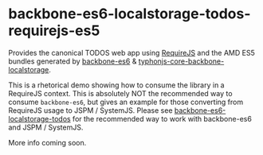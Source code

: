 # backbone-es6-localstorage-todos-requirejs-es5

Provides the canonical TODOS web app using [RequireJS](http://requirejs.org/) and the AMD ES5 bundles generated by [backbone-es6](https://github.com/typhonjs/backbone-es6) & [typhonjs-core-backbone-localstorage](https://github.com/typhonjs/typhonjs-core-backbone-localstorage).

This is a rhetorical demo showing how to consume the library in a RequireJS context. This is absolutely NOT the recommended way to consume `backbone-es6`, but gives an example for those converting from RequireJS usage to JSPM / SystemJS. Please see [backbone-es6-localstorage-todos](https://github.com/typhonjs-demos/backbone-es6-localstorage-todos) for the recommended way to work with backbone-es6 and JSPM / SystemJS.

More info coming soon.
